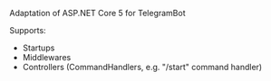 Adaptation of ASP.NET Core 5 for TelegramBot

Supports:
* Startups
* Middlewares
* Controllers (CommandHandlers, e.g. "/start" command handler)